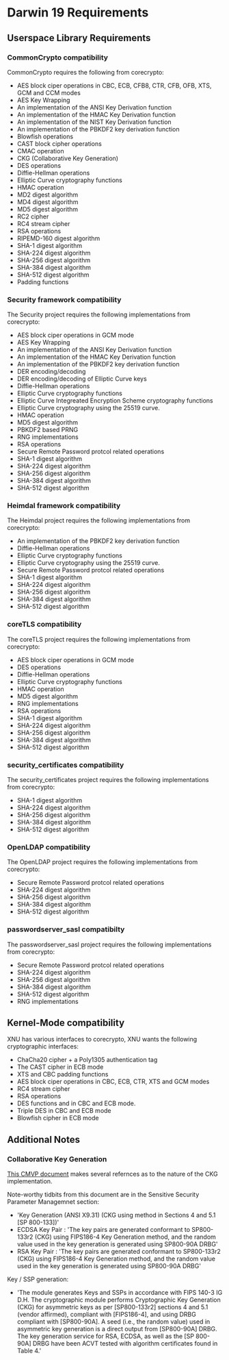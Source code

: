 # Darwin 19 Requirements

## Userspace Library Requirements

### CommonCrypto compatibility

CommonCrypto requires the following from corecrypto:
- AES block ciper operations in CBC, ECB, CFB8, CTR, CFB, OFB, XTS, GCM and CCM modes
- AES Key Wrapping
- An implementation of the ANSI Key Derivation function
- An implementation of the HMAC Key Derivation function
- An implementation of the NIST Key Derivation function
- An implementation of the PBKDF2 key derivation function
- Blowfish operations
- CAST block cipher operations
- CMAC operation
- CKG (Collaborative Key Generation)
- DES operations
- Diffie-Hellman operations
- Elliptic Curve cryptography functions
- HMAC operation
- MD2 digest algorithm
- MD4 digest algorithm
- MD5 digest algorithm
- RC2 cipher
- RC4 stream cipher
- RSA operations
- RIPEMD-160 digest algorithm
- SHA-1 digest algorithm
- SHA-224 digest algorithm
- SHA-256 digest algorithm
- SHA-384 digest algorithm
- SHA-512 digest algorithm
- Padding functions

### Security framework compatibility

The Security project requires the following implementations from corecrypto:
- AES block ciper operations in GCM mode
- AES Key Wrapping
- An implementation of the ANSI Key Derivation function
- An implementation of the HMAC Key Derivation function
- An implementation of the PBKDF2 key derivation function
- DER encoding/decoding
- DER encoding/decoding of Elliptic Curve keys
- Diffie-Hellman operations
- Elliptic Curve cryptography functions
- Elliptic Curve Integreated Encryption Scheme cryptography functions
- Elliptic Curve cryptography using the 25519 curve.
- HMAC operation
- MD5 digest algorithm
- PBKDF2 based PRNG
- RNG implementations
- RSA operations
- Secure Remote Password protcol related operations
- SHA-1 digest algorithm
- SHA-224 digest algorithm
- SHA-256 digest algorithm
- SHA-384 digest algorithm
- SHA-512 digest algorithm

### Heimdal framework compatibility

The Heimdal project requires the following implementations from corecrypto:
- An implementation of the PBKDF2 key derivation function
- Diffie-Hellman operations
- Elliptic Curve cryptography functions
- Elliptic Curve cryptography using the 25519 curve.
- Secure Remote Password protcol related operations
- SHA-1 digest algorithm
- SHA-224 digest algorithm
- SHA-256 digest algorithm
- SHA-384 digest algorithm
- SHA-512 digest algorithm

### coreTLS compatibility

The coreTLS project requires the following implementations from corecrypto:
- AES block ciper operations in GCM mode
- DES operations
- Diffie-Hellman operations
- Elliptic Curve cryptography functions
- HMAC operation
- MD5 digest algorithm
- RNG implementations
- RSA operations
- SHA-1 digest algorithm
- SHA-224 digest algorithm
- SHA-256 digest algorithm
- SHA-384 digest algorithm
- SHA-512 digest algorithm

### security_certificates compatibility

The security_certificates project requires the following implementations from corecrypto:
- SHA-1 digest algorithm
- SHA-224 digest algorithm
- SHA-256 digest algorithm
- SHA-384 digest algorithm
- SHA-512 digest algorithm

### OpenLDAP compatibility

The OpenLDAP project requires the following implementations from corecrypto:
- Secure Remote Password protcol related operations
- SHA-224 digest algorithm
- SHA-256 digest algorithm
- SHA-384 digest algorithm
- SHA-512 digest algorithm

### passwordserver_sasl compatibilty

The passwordserver_sasl project requires the following implementations from corecrypto:
- Secure Remote Password protcol related operations
- SHA-224 digest algorithm
- SHA-256 digest algorithm
- SHA-384 digest algorithm
- SHA-512 digest algorithm
- RNG implementations

## Kernel-Mode compatibility

XNU has various interfaces to corecrypto, XNU wants the following cryptographic interfaces:
- ChaCha20 cipher + a Poly1305 authentication tag
- The CAST cipher in ECB mode
- XTS and CBC padding functions
- AES block ciper operations in CBC, ECB, CTR, XTS and GCM modes
- RC4 stream cipher
- RSA operations
- DES functions and in CBC and ECB mode.
- Triple DES in CBC and ECB mode
- Blowfish cipher in ECB mode

## Additional Notes

### Collaborative Key Generation

[This  CMVP document](https://csrc.nist.gov/CSRC/media/projects/cryptographic-module-validation-program/documents/security-policies/140sp4390.pdf) makes several refernces as to the nature of the CKG implementation.

Note-worthy tidbits from this document are in the Sensitive Security Parameter Managemnet section:
- 'Key Generation (ANSI X9.31) (CKG using method in Sections 4 and 5.1 [SP 800-133])'
- ECDSA Key Pair : 'The key pairs are generated conformant to SP800-133r2 (CKG) using FIPS186-4 Key Generation method, and the random value used in the key generation is generated using SP800-90A DRBG'
- RSA Key Pair : 'The key pairs are generated conformant to SP800-133r2 (CKG) using FIPS186-4 Key Generation method, and the random value used in the key generation is generated using SP800-90A DRBG'

Key / SSP generation:
-  'The module generates Keys and SSPs in accordance with FIPS 140-3 IG D.H. The cryptographic module performs Cryptographic Key Generation (CKG) for asymmetric keys as per [SP800-133r2] sections 4 and 5.1 (vendor affirmed), compliant with [FIPS186-4], and using DRBG compliant with [SP800-90A]. A seed (i.e., the random value) used in asymmetric key generation is a direct output from [SP800-90A] DRBG. The key generation service for RSA, ECDSA, as well as the [SP 800-90A] DRBG have been ACVT tested with algorithm certificates found in Table 4.'

